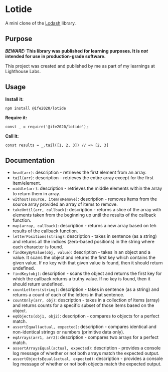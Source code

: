 # Lotide

A mini clone of the [Lodash](https://lodash.com) library.

## Purpose

**_BEWARE:_ This library was published for learning purposes. It is _not_ intended for use in production-grade software.**

This project was created and published by me as part of my learnings at Lighthouse Labs. 

## Usage

**Install it:**

`npm install @ife2020/lotide`

**Require it:**

`const _ = require('@ife2020/lotide');`

**Call it:**

`const results = _.tail([1, 2, 3]) // => [2, 3]`

## Documentation

* `head(arr)`: description - retrieves the first element from an array. 
* `tail(arr)`: description - retrieves the entire array except for the first item/element. 
* `middle(arr)`: description - retrieves the middle elements within the array to return them in array. 
* `without(source, itemToRemove)`: description - removes items from the source array provided an array of items to remove. 
* `takeUntil(arr, callback)`: description - returns a slice of the array with elements taken from the beginning up until the results of the callback function. 
* `map(array, callback)`: description - returns a new array based on teh results of the callback function. 
* `letterPositions(string)`: description - takes in sentence (as a string) and returns all the indices (zero-based positions) in the string where each character is found. 
* `findKeyByValue(obj, value)`: description - takes in an object and a value. It scans the object and returns the first key which contains the given value. If no key with that given value is found, then it should return undefined. 
* `findKey(obj)`: description - scans the object and returns the first key for which the callback returns a truthy value. If no key is found, then it should return undefined. 
* `countLetters(string)`: description - takes in sentence (as a string) and returns a count of each of the letters in that sentence. 
* `countOnly(arr, obj)`: description - takes in a collection of items (array) and returns counts for a specific subset of those items based  on the object. 
* `eqObjects(obj1, obj2)`: description - compares to objects for a perfect match.
* `assertEqual(actual, expected)`: description - compares identical and non-identical strings or numbers (primitive data only).  
* `eqArrays(arr1, arr2)`: description - compares two arrays for a perfect match.
* `assertArraysEqual(actual, expected)`: description - provides a console log message of whether or not both arrays match the expected output.
* `assertObjectsEqual(actual, expected)`: description - provides a console log message of whether or not both objects match the expected output.

